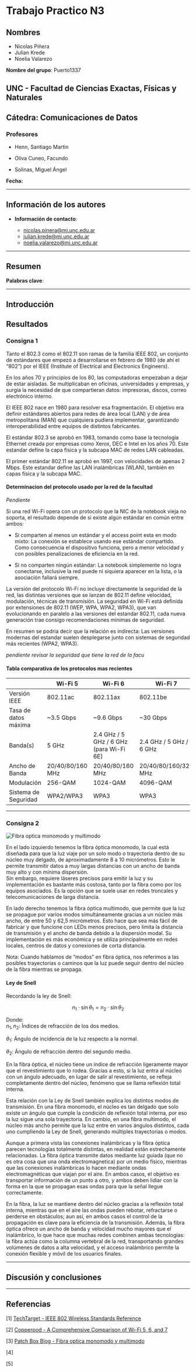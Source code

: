# Trabajo Practico N3

## Nombres

- Nicolas Piñera
- Julian Krede
- Noelia Valarezo

**Nombre del grupo**: Puerto1337

## UNC - Facultad de Ciencias Exactas, Físicas y Naturales

## Cátedra: Comunicaciones de Datos

### Profesores

- Henn, Santiago Martin

- Oliva Cuneo, Facundo

- Solinas, Miguel Ángel

**Fecha:**

---

## Información de los autores

- **Información de contacto**:

  - [nicolas.pinera@mi.unc.edu.ar](mailto:nicolas.pinera@mi.unc.edu.ar)
  - [julian.krede@mi.unc.edu.ar](mailto:julian.krede@mi.unc.edu.ar)
  - [noelia.valarezo@mi.unc.edu.ar](mailto:noelia.valarezo@mi.unc.edu.ar)

---

## Resumen

**Palabras clave**:

---

## Introducción

## Resultados

### Consigna 1

Tanto el 802.3 como el 802.11 son ramas de la familia IEEE 802, un conjunto de estándares que empezó a desarrollarse en febrero de 1980 (de ahí el “802”) por el IEEE (Institute of Electrical and Electronics Engineers).

En los años 70 y principios de los 80, las computadoras empezaban a dejar de estar aisladas. Se multiplicaban en oficinas, universidades y empresas, y surgía la necesidad de que compartieran datos: impresoras, discos, correo electrónico interno.

El IEEE 802 nace en 1980 para resolver esa fragmentación. El objetivo era definir estándares abiertos para redes de área local (LAN) y de área metropolitana (MAN) que cualquiera pudiera implementar, garantizando interoperabilidad entre equipos de distintos fabricantes.

El estándar 802.3 se aprobó en 1983, tomando como base la tecnología Ethernet creada por empresas como Xerox, DEC e Intel en los años 70. Este estandar define la capa física y la subcapa MAC de redes LAN cableadas.

El primer estándar 802.11 se aprobó en 1997, con velocidades de apenas 2 Mbps. Este estandar define las LAN inalámbricas (WLAN), también en capas física y la subcapa MAC.

#### Determinacion del protocolo usado por la red de la facultad

*Pendiente*

Si una red Wi-Fi opera con un protocolo que la NIC de la notebook vieja no soporta, el resultado depende de si existe algún estándar en común entre ambos:

- Si comparten al menos un estándar y el access point esta en modo mixto: La conexión se establece usando ese estándar compartido. Como consecuencia el dispositivo funciona, pero a menor velocidad y con posibles penalizaciones de eficiencia en la red.

- Si no comparten ningún estándar: La notebook simplemente no logra conectarse, inclusive la red puede ni siquiera aparecer en la lista, o la asociación fallará siempre.

La versión del protocolo Wi-Fi no incluye directamente la seguridad de la red, las distintas versiones que se lanzan de 802.11 define velocidad, modulación, técnicas de transmisión. La seguridad en Wi-Fi está definida por extensiones de 802.11 (WEP, WPA, WPA2, WPA3), que van evolucionando en paralelo a las versiones del estandar 802.11, cada nueva generación trae consigo recomendaciones mínimas de seguridad.

En resumen se podria decir que la relación es indirecta: Las versiones modernas del estandar suelen desplegarse junto con sistemas de seguridad más recientes (WPA2, WPA3).

*pendiente revisar la seguridad que tiene la red de la facu*

#### Tabla comparativa de los protocolos mas recientes

|                        | Wi-Fi 5       | Wi-Fi 6        | Wi-Fi 7        |
|------------------------|---------------|----------------|----------------|
| Versión IEEE           | 802.11ac      | 802.11ax       | 802.11be       |
| Tasa de datos máxima   | ~3.5 Gbps     | ~9.6 Gbps      | ~30 Gbps       |
| Banda(s)               | 5 GHz         | 2.4 GHz / 5 GHz / 6 GHz (para Wi-Fi 6E) | 2.4 GHz / 5 GHz / 6 GHz |
| Ancho de Banda         | 20/40/80/160 MHz | 20/40/80/160 MHz | 20/40/80/160/320 MHz |
| Modulación             | 256-QAM       | 1024-QAM       | 4096-QAM       |
| Sistema de Seguridad   | WPA2/WPA3     | WPA3           | WPA3           |

---

### Consigna 2

![Fibra optica monomodo y multimodo](/img/fibra-optica-modos.png)

En el lado izquierdo tenemos la fibra óptica monomodo, la cual está diseñada para que la luz viaje por un solo modo o trayectoria dentro de su núcleo muy delgado, de aproximadamente 8 a 10 micrómetros. Esto le permite transmitir datos a muy largas distancias con un ancho de banda muy alto y con mínima dispersión. \
Sin embargo, requiere láseres precisos para emitir la luz y su implementación es bastante más costosa, tanto por la fibra como por los equipos asociados. Es la opción que se suele usar en redes troncales y telecomunicaciones de larga distancia.

En lado derecho tenemos la fibra óptica multimodo, que permite que la luz se propague por varios modos simultáneamente gracias a un núcleo más ancho, de entre 50 y 62,5 micrómetros. Esto hace que sea más fácil de fabricar y que funcione con LEDs menos precisos, pero limita la distancia de transmisión y el ancho de banda debido a la dispersión modal. Su implementación es más económica y se utiliza principalmente en redes locales, centros de datos y conexiones de corta distancia.

Nota: Cuando hablamos de “modos” en fibra óptica, nos referimos a las posibles trayectorias o caminos que la luz puede seguir dentro del núcleo de la fibra mientras se propaga.

#### Ley de Snell

Recordando la ley de Snell:

$$n_1 \cdot \sin{\theta_1} = n_2 \cdot \sin{\theta_2}$$

Donde:\
$n_1,n_2$: Índices de refracción de los dos medios.

$\theta_1$: Ángulo de incidencia de la luz respecto a la normal.

$\theta_2$: Ángulo de refracción dentro del segundo medio.

En la fibra óptica, el núcleo tiene un índice de refracción ligeramente mayor que el revestimiento que lo rodea. Gracias a esto, si la luz entra al núcleo con un ángulo adecuado, en lugar de salir al revestimiento, se refleja completamente dentro del núcleo, fenómeno que se llama reflexión total interna.

Esta relación con la Ley de Snell también explica los distintos modos de transmisión. En una fibra monomodo, el núcleo es tan delgado que solo existe un ángulo que cumple la condición de reflexión total interna, por eso la luz sigue una sola trayectoria. En cambio, en una fibra multimodo, el núcleo más ancho permite que la luz entre en varios ángulos distintos, cada uno cumpliendo la Ley de Snell, generando múltiples trayectorias o modos.

Aunque a primera vista las conexiones inalámbricas y la fibra óptica parecen tecnologías totalmente distintas, en realidad están estrechamente relacionadas. La fibra óptica transmite datos mediante luz guiada (que no es otra cosa que una onda electromagnetica) por un medio físico, mientras que las conexiones inalámbricas lo hacen mediante ondas electromagnéticas que viajan por el aire. En ambos casos, el objetivo es transportar información de un punto a otro, y ambos deben lidiar con la forma en la que se propagan esas ondas para que la señal llegue correctamente.

En la fibra, la luz se mantiene dentro del núcleo gracias a la reflexión total interna, mientras que en el aire las ondas pueden rebotar, refractarse o perderse en obstáculos; aun así, en ambos casos el control de la propagación es clave para la eficiencia de la transmisión. Además, la fibra óptica ofrece un ancho de banda y velocidad mucho mayores que el inalámbrico, lo que hace que muchas redes combinen ambas tecnologías: la fibra actúa como la columna vertebral de la red, transportando grandes volúmenes de datos a alta velocidad, y el acceso inalámbrico permite la conexión flexible y móvil de los usuarios finales.

---

## Discusión y conclusiones

---

## Referencias

[1] [TechTarget - IEEE 802 Wireless Standards Reference](https://www.techtarget.com/searchnetworking/reference/IEEE-802-Wireless-Standards-Fast-Reference)

[2] [Copperpod - A Comprehensive Comparison of Wi-Fi 5, 6, and 7](https://www.copperpodip.com/post/demystifying-wi-fi-a-comprehensive-comparison-of-wi-fi-5-6-and-7#:~:text=Conclusi%C3%B3n,y%20capaz%20hasta%20la%20fecha.)

[3] [Patch Box Blog - Fibra optica monomodo y multimodo](https://patchbox.com/es/blog/monomodo-multimodo-fibra-optica/)

[4] []()

[5] []()
